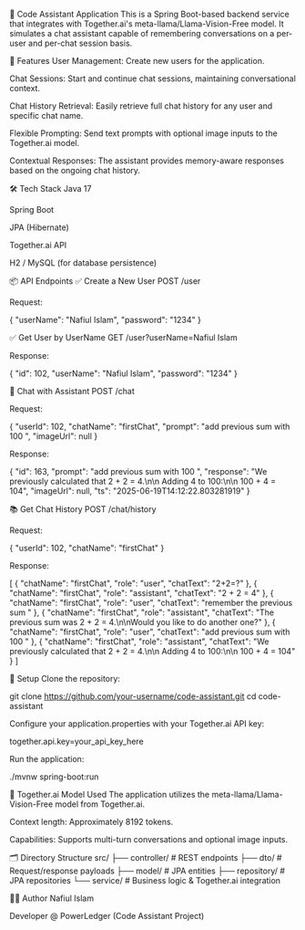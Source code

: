 🧠 Code Assistant Application
This is a Spring Boot-based backend service that integrates with Together.ai's meta-llama/Llama-Vision-Free model. It simulates a chat assistant capable of remembering conversations on a per-user and per-chat session basis.

🚀 Features
User Management: Create new users for the application.

Chat Sessions: Start and continue chat sessions, maintaining conversational context.

Chat History Retrieval: Easily retrieve full chat history for any user and specific chat name.

Flexible Prompting: Send text prompts with optional image inputs to the Together.ai model.

Contextual Responses: The assistant provides memory-aware responses based on the ongoing chat history.

🛠️ Tech Stack
Java 17

Spring Boot

JPA (Hibernate)

Together.ai API

H2 / MySQL (for database persistence)

📦 API Endpoints
✅ Create a New User
POST /user

Request:

{
  "userName": "Nafiul Islam",
  "password": "1234"
}

✅ Get User by UserName
GET /user?userName=Nafiul Islam

Response:

{
  "id": 102,
  "userName": "Nafiul Islam",
  "password": "1234"
}

💬 Chat with Assistant
POST /chat

Request:

{
  "userId": 102,
  "chatName": "firstChat",
  "prompt": "add previous sum with 100 ",
  "imageUrl": null
}

Response:

{
  "id": 163,
  "prompt": "add previous sum with 100 ",
  "response": "We previously calculated that 2 + 2 = 4.\n\n Adding 4 to 100:\n\n 100 + 4 = 104",
  "imageUrl": null,
  "ts": "2025-06-19T14:12:22.803281919"
}

📚 Get Chat History
POST /chat/history

Request:

{
  "userId": 102,
  "chatName": "firstChat"
}

Response:

[
  {
    "chatName": "firstChat",
    "role": "user",
    "chatText": "2+2=?"
  },
  {
    "chatName": "firstChat",
    "role": "assistant",
    "chatText": "2 + 2 = 4"
  },
  {
    "chatName": "firstChat",
    "role": "user",
    "chatText": "remember the previous sum "
  },
  {
    "chatName": "firstChat",
    "role": "assistant",
    "chatText": "The previous sum was 2 + 2 = 4.\n\nWould you like to do another one?"
  },
  {
    "chatName": "firstChat",
    "role": "user",
    "chatText": "add previous sum with 100 "
  },
  {
    "chatName": "firstChat",
    "role": "assistant",
    "chatText": "We previously calculated that 2 + 2 = 4.\n\n Adding 4 to 100:\n\n 100 + 4 = 104"
  }
]

📌 Setup
Clone the repository:

git clone https://github.com/your-username/code-assistant.git
cd code-assistant

Configure your application.properties with your Together.ai API key:

together.api.key=your_api_key_here

Run the application:

./mvnw spring-boot:run

🧠 Together.ai Model Used
The application utilizes the meta-llama/Llama-Vision-Free model from Together.ai.

Context length: Approximately 8192 tokens.

Capabilities: Supports multi-turn conversations and optional image inputs.

🗂 Directory Structure
src/
├── controller/        # REST endpoints
├── dto/               # Request/response payloads
├── model/             # JPA entities
├── repository/        # JPA repositories
└── service/           # Business logic & Together.ai integration

🧑‍💻 Author
Nafiul Islam

Developer @ PowerLedger (Code Assistant Project)
